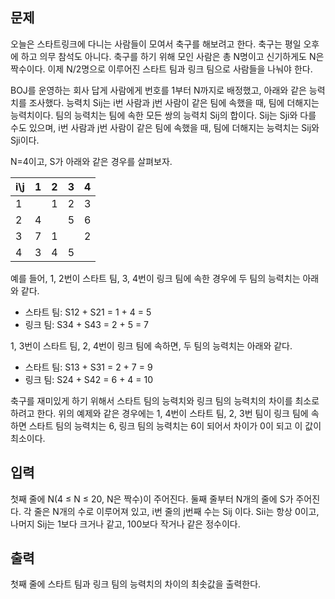 ## 문제

오늘은 스타트링크에 다니는 사람들이 모여서 축구를 해보려고 한다. 축구는 평일 오후에 하고 의무 참석도 아니다. 축구를 하기 위해 모인 사람은 총 N명이고 신기하게도 N은 짝수이다. 이제 N/2명으로 이루어진 스타트 팀과 링크 팀으로 사람들을 나눠야 한다.

BOJ를 운영하는 회사 답게 사람에게 번호를 1부터 N까지로 배정했고, 아래와 같은 능력치를 조사했다. 능력치 Sij는 i번 사람과 j번 사람이 같은 팀에 속했을 때, 팀에 더해지는 능력치이다. 팀의 능력치는 팀에 속한 모든 쌍의 능력치 Sij의 합이다. Sij는 Sji와 다를 수도 있으며, i번 사람과 j번 사람이 같은 팀에 속했을 때, 팀에 더해지는 능력치는 Sij와 Sji이다.

N=4이고, S가 아래와 같은 경우를 살펴보자.

| i\j  | 1    | 2    | 3    | 4    |
| :--- | :--- | :--- | :--- | :--- |
| 1    |      | 1    | 2    | 3    |
| 2    | 4    |      | 5    | 6    |
| 3    | 7    | 1    |      | 2    |
| 4    | 3    | 4    | 5    |      |

예를 들어, 1, 2번이 스타트 팀, 3, 4번이 링크 팀에 속한 경우에 두 팀의 능력치는 아래와 같다.

- 스타트 팀: S12 + S21 = 1 + 4 = 5
- 링크 팀: S34 + S43 = 2 + 5 = 7

1, 3번이 스타트 팀, 2, 4번이 링크 팀에 속하면, 두 팀의 능력치는 아래와 같다.

- 스타트 팀: S13 + S31 = 2 + 7 = 9
- 링크 팀: S24 + S42 = 6 + 4 = 10

축구를 재미있게 하기 위해서 스타트 팀의 능력치와 링크 팀의 능력치의 차이를 최소로 하려고 한다. 위의 예제와 같은 경우에는 1, 4번이 스타트 팀, 2, 3번 팀이 링크 팀에 속하면 스타트 팀의 능력치는 6, 링크 팀의 능력치는 6이 되어서 차이가 0이 되고 이 값이 최소이다.

## 입력

첫째 줄에 N(4 ≤ N ≤ 20, N은 짝수)이 주어진다. 둘째 줄부터 N개의 줄에 S가 주어진다. 각 줄은 N개의 수로 이루어져 있고, i번 줄의 j번째 수는 Sij 이다. Sii는 항상 0이고, 나머지 Sij는 1보다 크거나 같고, 100보다 작거나 같은 정수이다.

## 출력

첫째 줄에 스타트 팀과 링크 팀의 능력치의 차이의 최솟값을 출력한다.